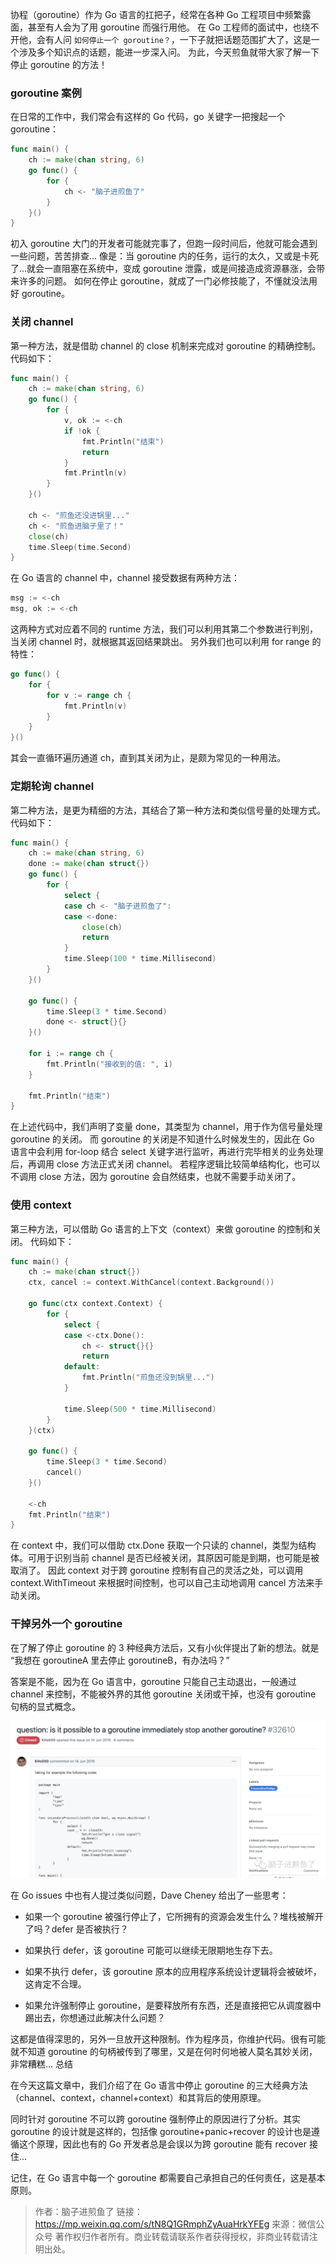 协程（goroutine）作为 Go 语言的扛把子，经常在各种 Go 工程项目中频繁露面，甚至有人会为了用 goroutine 而强行用他。
在 Go 工程师的面试中，也绕不开他，会有人问 `如何停止一个 goroutine？`，一下子就把话题范围扩大了，这是一个涉及多个知识点的话题，能进一步深入问。
为此，今天煎鱼就带大家了解一下停止 goroutine 的方法！

### goroutine 案例

在日常的工作中，我们常会有这样的 Go 代码，go 关键字一把搜起一个 goroutine：

```go
func main() {
	ch := make(chan string, 6)
	go func() {
		for {
			ch <- "脑子进煎鱼了"
		}
	}()
}
```

初入 goroutine 大门的开发者可能就完事了，但跑一段时间后，他就可能会遇到一些问题，苦苦排查...
像是：当 goroutine 内的任务，运行的太久，又或是卡死了...就会一直阻塞在系统中，变成 goroutine 泄露，或是间接造成资源暴涨，会带来许多的问题。
如何在停止 goroutine，就成了一门必修技能了，不懂就没法用好 goroutine。

### 关闭 channel

第一种方法，就是借助 channel 的 close 机制来完成对 goroutine 的精确控制。
代码如下：

```go
func main() {
	ch := make(chan string, 6)
	go func() {
		for {
			v, ok := <-ch
			if !ok {
				fmt.Println("结束")
				return
			}
			fmt.Println(v)
		}
	}()

	ch <- "煎鱼还没进锅里..."
	ch <- "煎鱼进脑子里了！"
	close(ch)
	time.Sleep(time.Second)
}
```

在 Go 语言的 channel 中，channel 接受数据有两种方法：

```go
msg := <-ch
msg, ok := <-ch
```

这两种方式对应着不同的 runtime 方法，我们可以利用其第二个参数进行判别，当关闭 channel 时，就根据其返回结果跳出。
另外我们也可以利用 for range 的特性：

```go
go func() {
	for {
		for v := range ch {
			fmt.Println(v)
		}
	}
}() 
```

其会一直循环遍历通道 ch，直到其关闭为止，是颇为常见的一种用法。

### 定期轮询 channel

第二种方法，是更为精细的方法，其结合了第一种方法和类似信号量的处理方式。
代码如下：

```go
func main() {
	ch := make(chan string, 6)
	done := make(chan struct{})
	go func() {
		for {
			select {
			case ch <- "脑子进煎鱼了":
			case <-done:
				close(ch)
				return
			}
			time.Sleep(100 * time.Millisecond)
		}
	}()

	go func() {
		time.Sleep(3 * time.Second)
		done <- struct{}{}
	}()

	for i := range ch {
		fmt.Println("接收到的值: ", i)
	}

	fmt.Println("结束")
}
```

在上述代码中，我们声明了变量 done，其类型为 channel，用于作为信号量处理 goroutine 的关闭。
而 goroutine 的关闭是不知道什么时候发生的，因此在 Go 语言中会利用 for-loop 结合 select 关键字进行监听，再进行完毕相关的业务处理后，再调用 close 方法正式关闭 channel。
若程序逻辑比较简单结构化，也可以不调用 close 方法，因为 goroutine 会自然结束，也就不需要手动关闭了。

### 使用 context

第三种方法，可以借助 Go 语言的上下文（context）来做 goroutine 的控制和关闭。
代码如下：

```go
func main() {
	ch := make(chan struct{})
	ctx, cancel := context.WithCancel(context.Background())

	go func(ctx context.Context) {
		for {
			select {
			case <-ctx.Done():
				ch <- struct{}{}
				return
			default:
				fmt.Println("煎鱼还没到锅里...")
			}

			time.Sleep(500 * time.Millisecond)
		}
	}(ctx)

	go func() {
		time.Sleep(3 * time.Second)
		cancel()
	}()

	<-ch
	fmt.Println("结束")
}
```

在 context 中，我们可以借助 ctx.Done 获取一个只读的 channel，类型为结构体。可用于识别当前 channel 是否已经被关闭，其原因可能是到期，也可能是被取消了。
因此 context 对于跨 goroutine 控制有自己的灵活之处，可以调用 context.WithTimeout 来根据时间控制，也可以自己主动地调用 cancel 方法来手动关闭。

### 干掉另外一个 goroutine

在了解了停止 goroutine 的 3 种经典方法后，又有小伙伴提出了新的想法。就是 “我想在 goroutineA 里去停止 goroutineB，有办法吗？”

答案是不能，因为在 Go 语言中，goroutine 只能自己主动退出，一般通过 channel 来控制，不能被外界的其他 goroutine 关闭或干掉，也没有 goroutine 句柄的显式概念。

![](../images/stop-goroutine-1.png)

在 Go issues 中也有人提过类似问题，Dave Cheney 给出了一些思考：

- 如果一个 goroutine 被强行停止了，它所拥有的资源会发生什么？堆栈被解开了吗？defer 是否被执行？
  
- 如果执行 defer，该 goroutine 可能可以继续无限期地生存下去。
  
- 如果不执行 defer，该 goroutine 原本的应用程序系统设计逻辑将会被破坏，这肯定不合理。

- 如果允许强制停止 goroutine，是要释放所有东西，还是直接把它从调度器中踢出去，你想通过此解决什么问题？

这都是值得深思的，另外一旦放开这种限制。作为程序员，你维护代码。很有可能就不知道 goroutine 的句柄被传到了哪里，又是在何时何地被人莫名其妙关闭，非常糟糕...
总结

在今天这篇文章中，我们介绍了在 Go 语言中停止 goroutine 的三大经典方法（channel、context，channel+context）和其背后的使用原理。

同时针对 goroutine 不可以跨 goroutine 强制停止的原因进行了分析。其实 goroutine 的设计就是这样的，包括像 goroutine+panic+recover 的设计也是遵循这个原理，因此也有的 Go 开发者总是会误以为跨 goroutine 能有 recover 接住...

记住，在 Go 语言中每一个 goroutine 都需要自己承担自己的任何责任，这是基本原则。

> 作者：脑子进煎鱼了
> 链接：https://mp.weixin.qq.com/s/tN8Q1GRmphZyAuaHrkYFEg
> 来源：微信公众号
> 著作权归作者所有。商业转载请联系作者获得授权，非商业转载请注明出处。